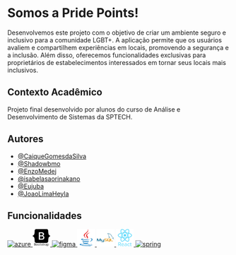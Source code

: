 
# Somos a Pride Points!

Desenvolvemos este projeto com o objetivo de criar um ambiente seguro e inclusivo para a comunidade LGBT+. A aplicação permite que os usuários avaliem e compartilhem experiências em locais, promovendo a segurança e a inclusão. Além disso, oferecemos funcionalidades exclusivas para proprietários de estabelecimentos interessados em tornar seus locais mais inclusivos.


## Contexto Acadêmico

Projeto final desenvolvido por alunos do curso de Análise e Desenvolvimento de Sistemas da SPTECH. 


## Autores

- [@CaiqueGomesdaSilva](https://github.com/CaiqueGomesdaSilva)
- [@Shadowbmo](https://github.com/Shadowbmo)
- [@EnzoMedej](https://github.com/EnzoMedej)
- [@isabelasaorinakano](https://github.com/isabelasaorinakano)
- [@Eujuba](https://github.com/Eujuba)
- [@JoaoLimaHeyla](https://github.com/JoaoLimaHeyla)




## Funcionalidades
<p align="left">
  
</p>
<p align="left"> <a href="https://azure.microsoft.com/en-in/" target="_blank" rel="noreferrer"> <img src="https://www.vectorlogo.zone/logos/microsoft_azure/microsoft_azure-icon.svg" alt="azure" width="40" height="40"/> </a> <a href="https://getbootstrap.com" target="_blank" rel="noreferrer"> <img src="https://raw.githubusercontent.com/devicons/devicon/master/icons/bootstrap/bootstrap-plain-wordmark.svg" alt="bootstrap" width="40" height="40"/> </a> <a href="https://www.figma.com/" target="_blank" rel="noreferrer"> <img src="https://www.vectorlogo.zone/logos/figma/figma-icon.svg" alt="figma" width="40" height="40"/> </a> <a href="https://www.java.com" target="_blank" rel="noreferrer"> <img src="https://raw.githubusercontent.com/devicons/devicon/master/icons/java/java-original.svg" alt="java" width="40" height="40"/> </a> <a href="https://www.mysql.com/" target="_blank" rel="noreferrer"> <img src="https://raw.githubusercontent.com/devicons/devicon/master/icons/mysql/mysql-original-wordmark.svg" alt="mysql" width="40" height="40"/> </a> <a href="https://reactjs.org/" target="_blank" rel="noreferrer"> <img src="https://raw.githubusercontent.com/devicons/devicon/master/icons/react/react-original-wordmark.svg" alt="react" width="40" height="40"/> </a> <a href="https://spring.io/" target="_blank" rel="noreferrer"> <img src="https://www.vectorlogo.zone/logos/springio/springio-icon.svg" alt="spring" width="40" height="40"/> </a> </p>
